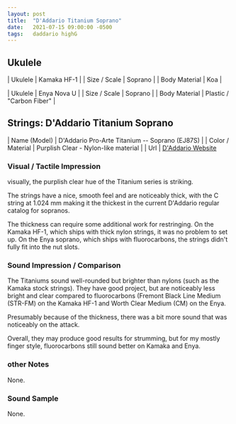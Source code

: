 ```yaml
---
layout: post
title:  "D'Addario Titanium Soprano"
date:   2021-07-15 09:00:00 -0500
tags:   daddario highG
---
```


## Ukulele

| Ukulele       | Kamaka HF-1 |
| Size / Scale  | Soprano     |
| Body Material | Koa            |


| Ukulele       | Enya Nova U              |
| Size / Scale  | Soprano                  |
| Body Material | Plastic / "Carbon Fiber" |



## Strings: D'Addario Titanium Soprano

| Name (Model)     | D'Addario Pro-Arte Titanium -- Soprano (EJ87S)                        |
| Color / Material | Purplish Clear - Nylon-like material |
| Url              | [D'Addario Website](https://www.daddario.com/products/guitar/ukulele/pro-arte-titanium-ukulele/ej87s-titanium-ukulele-soprano/)



### Visual / Tactile Impression

visually, the purplish clear hue of the Titanium series is striking.

The strings have a nice, smooth feel and are noticeably thick, with the C string at 1.024 mm making it the thickest in the current D'Addario regular catalog for sopranos.

The thickness can require some additional work for restringing. On the Kamaka HF-1, which ships with thick nylon strings, it was no problem to set up. On the Enya soprano, which ships with fluorocarbons, the strings didn't fully fit into the nut slots.


### Sound Impression / Comparison

The Titaniums sound well-rounded but brighter than nylons (such as the Kamaka stock strings). They have good project, but are noticeably less bright and clear compared to fluorocarbons (Fremont Black Line Medium (STR-FM) on the Kamaka HF-1 and Worth Clear Medium (CM) on the Enya.

Presumably because of the thickness, there was a bit more sound that was noticeably on the attack.

Overall, they may produce good results for strumming, but for my mostly finger style, fluorocarbons still sound better on Kamaka and Enya.


### other Notes

None.

### Sound Sample

None.


